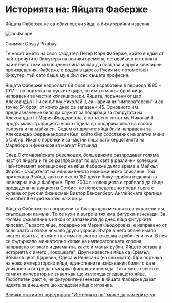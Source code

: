 # Историята на: Яйцата Фаберже

Яйцата Фаберже не са обикновени яйца, а бижутерийни изделия.

![landscape](https://cdn.pixabay.com/photo/2017/09/12/15/09/faberge-egg-2742593_1280.jpg)

<p class='caption'>Снимка: Opsa / Pixabay<p>

Те носят името на своя създател Петер Карл Фаберже, който е един от най-прочутите бижутери на всички времена, оставайки в историята най-вече с тези скъпоценни яйца макар да създава и други ювелирни произведения. Фаберже е роден в царска Русия и е потомствен бижутер, тъй като баща му е бил със същата професия. 

Яйцата Фаберже наброяват 68 броя и са изработени в периода 1885 – 1917 г. по поръчка на руските царе, но има и малък брой яйца, направени за частни колекционери. Яйцата, поръчани от цар Александър III и синът му Николай II, са наричани "императорски" и са точно 54 броя, от които днес са запазени 45. Основното им предназначение било да служат за подаръци за съпругата на Александър III Мария Фьодоровна, а по-късно синът му Николай II продължава традицията всяка година да подарява яйца на своята съпруга и на майка си. Седем от другите яйца били направени за Александър Фердинандович Кел, който бил собственик на златни мини в Сибир. Имало поръчки и за частни лица като херцогинята на Марлборо и финансовия магнат Ротшилд.

След Октомврийската революция, болшевиките разпродават голяма част от яйцата и те се разпръскват по цял свят в различни колекции. Най-големият колекционер на яйца Фаберже дълго време е Майкъл Форбс - създателят на едноименното икономическо списание. Той притежава 9 яйца, както и около 180 други бижутерийни изделия на ювелирна къща Фаберже. През 2004 г. колекцията е трябвало да бъде продадена на аукцион в Сотбис, но непосредствено преди търга е купена от руския бизнесмен Виктор Векселберг. Английската кралица Елизабет II е притежател на 3 яйца.

Яйцата Фаберже са направени от благородни метали и са украсени със скъпоценни камъни. Те се кухи и вътре в тях има фигурки-изненади. За голямо съжаление в някои от запазените до днес яйца фигурките липсват. Първото яйце, подарено на Мария Фьодоровна, е направено от бяло злато и отвън нямало други украси. Вътре в него обаче имало златен жълтък, в който пък имало златна кокошка с рубинени очи. В нея се съдържало миниатюрно копие на императорската корона, направено от злато и диаманти, както и малък рубин. Яйцето остава в историята с името „Кокошката”. Други известни яйца са Кремъл, Ябълков цвят, Царевич, Одеса и Ренесанс (на снимката). При поръчка на ново императорско яйце, единствените изисквания били то да е уникално и вътре да съдържа фигурка-изненада. Така много често и самият император не знаел как ще изглежда следващото яйце. Любопитен факт е, че фигурките-изненади в яйцата Фаберже дават идеята за днешните шоколадови яйца с играчка.

<span class='markdown-link'>[Всички статии от поредицата "Историята на" може да намерите<span class='markdown-here'>тук</span>](/blog-za-obshta-kultura#/articles/stories)</span>